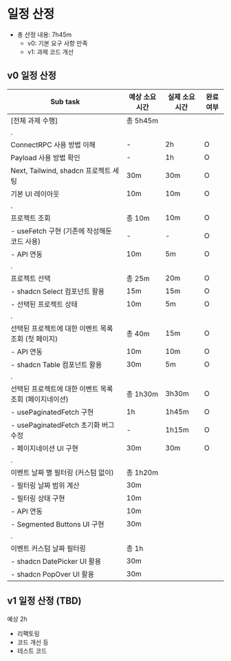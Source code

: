 # 일정 산정

- 총 산정 내용: 7h45m
  - v0: 기본 요구 사항 만족
  - v1: 과제 코드 개선

## v0 일정 산정

| Sub task                                               | 예상 소요 시간 | 실제 소요 시간 | 완료 여부 |
| ------------------------------------------------------ | -------------- | -------------- | --------- |
| [전체 과제 수행]                                       | 총 5h45m       |                |           |
| .                                                      |                |                |           |
| ConnectRPC 사용 방법 이해                              | -              | 2h             | O         |
| Payload 사용 방법 확인                                 | -              | 1h             | O         |
| Next, Tailwind, shadcn 프로젝트 세팅                   | 30m            | 30m            | O         |
| 기본 UI 레이아웃                                       | 10m            | 10m            | O         |
| .                                                      |                |                |           |
| 프로젝트 조회                                          | 총 10m         | 10m            | O         |
| - useFetch 구현 (기존에 작성해둔 코드 사용)            | -              | -              | O         |
| - API 연동                                             | 10m            | 5m             | O         |
| .                                                      |                |                |           |
| 프로젝트 선택                                          | 총 25m         | 20m            | O         |
| - shadcn Select 컴포넌트 활용                          | 15m            | 15m            | O         |
| - 선택된 프로젝트 상태                                 | 10m            | 5m             | O         |
| .                                                      |                |                |           |
| 선택된 프로젝트에 대한 이벤트 목록 조회 (첫 페이지)    | 총 40m         | 15m            | O         |
| - API 연동                                             | 10m            | 10m            | O         |
| - shadcn Table 컴포넌트 활용                           | 30m            | 5m             | O         |
| .                                                      |                |                |           |
| 선택된 프로젝트에 대한 이벤트 목록 조회 (페이지네이션) | 총 1h30m       | 3h30m          | O         |
| - usePaginatedFetch 구현                               | 1h             | 1h45m          | O         |
| - usePaginatedFetch 초기화 버그 수정                   | -              | 1h15m          | O         |
| - 페이지네이션 UI 구현                                 | 30m            | 30m            | O         |
| .                                                      |                |                |           |
| 이벤트 날짜 별 필터링 (커스텀 없이)                    | 총 1h20m       |                |           |
| - 필터링 날짜 범위 계산                                | 30m            |                |           |
| - 필터링 상태 구현                                     | 10m            |                |           |
| - API 연동                                             | 10m            |                |           |
| - Segmented Buttons UI 구현                            | 30m            |                |           |
| .                                                      |                |                |           |
| 이벤트 커스텀 날짜 필터링                              | 총 1h          |                |           |
| - shadcn DatePicker UI 활용                            | 30m            |                |           |
| - shadcn PopOver UI 활용                               | 30m            |                |           |

## v1 일정 산정 (TBD)

예상 2h

- 리팩토링
- 코드 개선 등
- 테스트 코드
